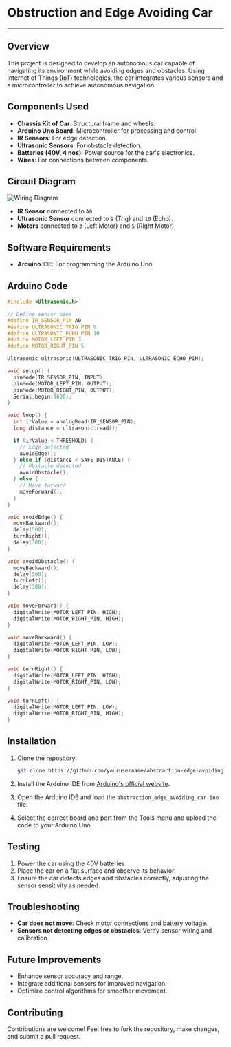 
# Obstruction and Edge Avoiding Car
---

## Overview

This project is designed to develop an autonomous car capable of navigating its environment while avoiding edges and obstacles. Using Internet of Things (IoT) technologies, the car integrates various sensors and a microcontroller to achieve autonomous navigation.

## Components Used

- **Chassis Kit of Car**: Structural frame and wheels.
- **Arduino Uno Board**: Microcontroller for processing and control.
- **IR Sensors**: For edge detection.
- **Ultrasonic Sensors**: For obstacle detection.
- **Batteries (40V, 4 nos)**: Power source for the car's electronics.
- **Wires**: For connections between components.

## Circuit Diagram

![Wiring Diagram](docs/wiring_diagram.png)

- **IR Sensor** connected to `A0`.
- **Ultrasonic Sensor** connected to `9` (Trig) and `10` (Echo).
- **Motors** connected to `3` (Left Motor) and `5` (Right Motor).

## Software Requirements

- **Arduino IDE**: For programming the Arduino Uno.

## Arduino Code

```cpp
#include <Ultrasonic.h>

// Define sensor pins
#define IR_SENSOR_PIN A0
#define ULTRASONIC_TRIG_PIN 9
#define ULTRASONIC_ECHO_PIN 10
#define MOTOR_LEFT_PIN 3
#define MOTOR_RIGHT_PIN 5

Ultrasonic ultrasonic(ULTRASONIC_TRIG_PIN, ULTRASONIC_ECHO_PIN);

void setup() {
  pinMode(IR_SENSOR_PIN, INPUT);
  pinMode(MOTOR_LEFT_PIN, OUTPUT);
  pinMode(MOTOR_RIGHT_PIN, OUTPUT);
  Serial.begin(9600);
}

void loop() {
  int irValue = analogRead(IR_SENSOR_PIN);
  long distance = ultrasonic.read();

  if (irValue < THRESHOLD) {
    // Edge detected
    avoidEdge();
  } else if (distance < SAFE_DISTANCE) {
    // Obstacle detected
    avoidObstacle();
  } else {
    // Move forward
    moveForward();
  }
}

void avoidEdge() {
  moveBackward();
  delay(500);
  turnRight();
  delay(300);
}

void avoidObstacle() {
  moveBackward();
  delay(500);
  turnLeft();
  delay(300);
}

void moveForward() {
  digitalWrite(MOTOR_LEFT_PIN, HIGH);
  digitalWrite(MOTOR_RIGHT_PIN, HIGH);
}

void moveBackward() {
  digitalWrite(MOTOR_LEFT_PIN, LOW);
  digitalWrite(MOTOR_RIGHT_PIN, LOW);
}

void turnRight() {
  digitalWrite(MOTOR_LEFT_PIN, HIGH);
  digitalWrite(MOTOR_RIGHT_PIN, LOW);
}

void turnLeft() {
  digitalWrite(MOTOR_LEFT_PIN, LOW);
  digitalWrite(MOTOR_RIGHT_PIN, HIGH);
}
```

## Installation

1. Clone the repository:

   ```bash
   git clone https://github.com/yourusername/abstraction-edge-avoiding-car.git
   ```

2. Install the Arduino IDE from [Arduino's official website](https://www.arduino.cc/en/software).

3. Open the Arduino IDE and load the `abstraction_edge_avoiding_car.ino` file.

4. Select the correct board and port from the Tools menu and upload the code to your Arduino Uno.

## Testing

1. Power the car using the 40V batteries.
2. Place the car on a flat surface and observe its behavior.
3. Ensure the car detects edges and obstacles correctly, adjusting the sensor sensitivity as needed.

## Troubleshooting

- **Car does not move**: Check motor connections and battery voltage.
- **Sensors not detecting edges or obstacles**: Verify sensor wiring and calibration.

## Future Improvements

- Enhance sensor accuracy and range.
- Integrate additional sensors for improved navigation.
- Optimize control algorithms for smoother movement.

## Contributing

Contributions are welcome! Feel free to fork the repository, make changes, and submit a pull request.
